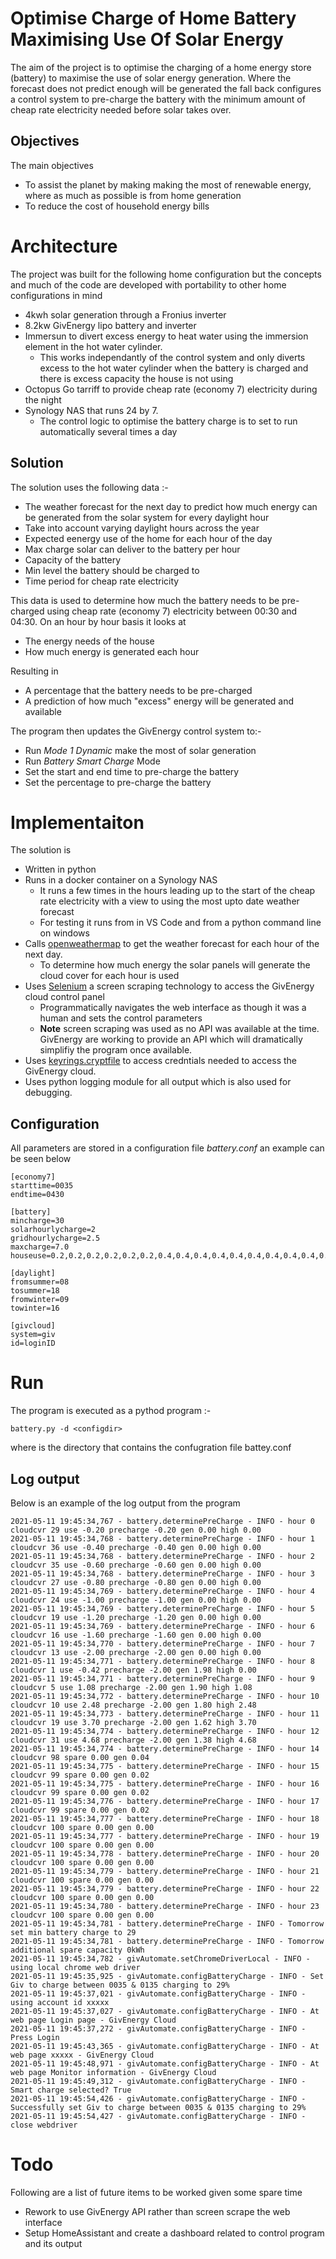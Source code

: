 # Optimise Charge of Home Battery Maximising Use Of Solar Energy

The aim of the project is to optimise the charging of a home energy store (battery) to maximise the use of solar energy generation. Where the forecast does not predict enough will be generated the fall back configures a control system to pre-charge the battery with the minimum amount of cheap rate electricity needed before solar takes over.

## Objectives

The main objectives

- To assist the planet by making making the most of renewable energy, where as much as possible is from home generation
- To reduce the cost of household energy bills

# Architecture

The project was built for the following home configuration but the concepts and much of the code are developed with portability to other home configurations in mind

- 4kwh solar generation through a Fronius inverter
- 8.2kw GivEnergy lipo battery and inverter
- Immersun to divert excess energy to heat water using the immersion element in the hot water cylinder.
  - This works independantly of the control system and only diverts excess to the hot water cylinder when the battery is charged and there is excess capacity the house is not using
- Octopus Go tarriff to provide cheap rate (economy 7) electricity during the night
- Synology NAS that runs 24 by 7.
  - The control logic to optimise the battery charge is to set to run automatically several times a day

## Solution

The solution uses the following data :-

- The weather forecast for the next day to predict how much energy can be generated from the solar system for every daylight hour
- Take into account varying daylight hours across the year
- Expected eenergy use of the home for each hour of the day
- Max charge solar can deliver to the battery per hour
- Capacity of the battery
- Min level the battery should be charged to
- Time period for cheap rate electricity

This data is used to determine how much the battery needs to be pre-charged using cheap rate (economy 7) electricity between 00:30 and 04:30. On an hour by hour basis it looks at

- The energy needs of the house
- How much energy is generated each hour

Resulting in

- A percentage that the battery needs to be pre-charged
- A prediction of how much "excess" energy will be generated and available

The program then updates the GivEnergy control system to:-

- Run _Mode 1 Dynamic_ make the most of solar generation
- Run _Battery Smart Charge_ Mode
- Set the start and end time to pre-charge the battery
- Set the percentage to pre-charge the battery

# Implementaiton

The solution is

- Written in python
- Runs in a docker container on a Synology NAS
  - It runs a few times in the hours leading up to the start of the cheap rate electricity with a view to using the most upto date weather forecast
  - For testing it runs from in VS Code and from a python command line on windows
- Calls [openweathermap](https://openweathermap.org/api) to get the weather forecast for each hour of the next day.
  - To determine how much energy the solar panels will generate the cloud cover for each hour is used
- Uses [Selenium](https://www.selenium.dev/) a screen scraping technology to access the GivEnergy cloud control panel
  - Programmatically navigates the web interface as though it was a human and sets the control parameters
  - **Note** screen scraping was used as no API was available at the time. GivEnergy are working to provide an API which will dramatically simplifiy the program once available.
- Uses [keyrings.cryptfile](https://pypi.org/project/keyrings.cryptfile/) to access credntials needed to access the GivEnergy cloud.
- Uses python logging module for all output which is also used for debugging.

## Configuration

All parameters are stored in a configuration file _battery.conf_ an example can be seen below

```
[economy7]
starttime=0035
endtime=0430

[battery]
mincharge=30
solarhourlycharge=2
gridhourlycharge=2.5
maxcharge=7.0
houseuse=0.2,0.2,0.2,0.2,0.2,0.2,0.4,0.4,0.4,0.4,0.4,0.4,0.4,0.4,0.4,0.4,0.4,0.4,1.5,1.5,0.4,0.4,0.4,0.4

[daylight]
fromsummer=08
tosummer=18
fromwinter=09
towinter=16

[givcloud]
system=giv
id=loginID

```

# Run

The program is executed as a pythod program :-

```
battery.py -d <configdir>
```

where <configdir> is the directory that contains the confugration file battey.conf

## Log output

Below is an example of the log output from the program

```
2021-05-11 19:45:34,767 - battery.determinePreCharge - INFO - hour 0 cloudcvr 29 use -0.20 precharge -0.20 gen 0.00 high 0.00
2021-05-11 19:45:34,768 - battery.determinePreCharge - INFO - hour 1 cloudcvr 36 use -0.40 precharge -0.40 gen 0.00 high 0.00
2021-05-11 19:45:34,768 - battery.determinePreCharge - INFO - hour 2 cloudcvr 35 use -0.60 precharge -0.60 gen 0.00 high 0.00
2021-05-11 19:45:34,768 - battery.determinePreCharge - INFO - hour 3 cloudcvr 27 use -0.80 precharge -0.80 gen 0.00 high 0.00
2021-05-11 19:45:34,769 - battery.determinePreCharge - INFO - hour 4 cloudcvr 24 use -1.00 precharge -1.00 gen 0.00 high 0.00
2021-05-11 19:45:34,769 - battery.determinePreCharge - INFO - hour 5 cloudcvr 19 use -1.20 precharge -1.20 gen 0.00 high 0.00
2021-05-11 19:45:34,769 - battery.determinePreCharge - INFO - hour 6 cloudcvr 16 use -1.60 precharge -1.60 gen 0.00 high 0.00
2021-05-11 19:45:34,770 - battery.determinePreCharge - INFO - hour 7 cloudcvr 13 use -2.00 precharge -2.00 gen 0.00 high 0.00
2021-05-11 19:45:34,771 - battery.determinePreCharge - INFO - hour 8 cloudcvr 1 use -0.42 precharge -2.00 gen 1.98 high 0.00
2021-05-11 19:45:34,771 - battery.determinePreCharge - INFO - hour 9 cloudcvr 5 use 1.08 precharge -2.00 gen 1.90 high 1.08
2021-05-11 19:45:34,772 - battery.determinePreCharge - INFO - hour 10 cloudcvr 10 use 2.48 precharge -2.00 gen 1.80 high 2.48
2021-05-11 19:45:34,773 - battery.determinePreCharge - INFO - hour 11 cloudcvr 19 use 3.70 precharge -2.00 gen 1.62 high 3.70
2021-05-11 19:45:34,774 - battery.determinePreCharge - INFO - hour 12 cloudcvr 31 use 4.68 precharge -2.00 gen 1.38 high 4.68
2021-05-11 19:45:34,774 - battery.determinePreCharge - INFO - hour 14 cloudcvr 98 spare 0.00 gen 0.04
2021-05-11 19:45:34,775 - battery.determinePreCharge - INFO - hour 15 cloudcvr 99 spare 0.00 gen 0.02
2021-05-11 19:45:34,775 - battery.determinePreCharge - INFO - hour 16 cloudcvr 99 spare 0.00 gen 0.02
2021-05-11 19:45:34,776 - battery.determinePreCharge - INFO - hour 17 cloudcvr 99 spare 0.00 gen 0.02
2021-05-11 19:45:34,777 - battery.determinePreCharge - INFO - hour 18 cloudcvr 100 spare 0.00 gen 0.00
2021-05-11 19:45:34,777 - battery.determinePreCharge - INFO - hour 19 cloudcvr 100 spare 0.00 gen 0.00
2021-05-11 19:45:34,778 - battery.determinePreCharge - INFO - hour 20 cloudcvr 100 spare 0.00 gen 0.00
2021-05-11 19:45:34,779 - battery.determinePreCharge - INFO - hour 21 cloudcvr 100 spare 0.00 gen 0.00
2021-05-11 19:45:34,779 - battery.determinePreCharge - INFO - hour 22 cloudcvr 100 spare 0.00 gen 0.00
2021-05-11 19:45:34,780 - battery.determinePreCharge - INFO - hour 23 cloudcvr 100 spare 0.00 gen 0.00
2021-05-11 19:45:34,781 - battery.determinePreCharge - INFO - Tomorrow set min battery charge to 29
2021-05-11 19:45:34,781 - battery.determinePreCharge - INFO - Tomorrow additional spare capacity 0kWh
2021-05-11 19:45:34,782 - givAutomate.setChromeDriverLocal - INFO - using local chrome web driver
2021-05-11 19:45:35,925 - givAutomate.configBatteryCharge - INFO - Set Giv to charge between 0035 & 0135 charging to 29%
2021-05-11 19:45:37,021 - givAutomate.configBatteryCharge - INFO - using account id xxxxx
2021-05-11 19:45:37,027 - givAutomate.configBatteryCharge - INFO - At web page Login page - GivEnergy Cloud
2021-05-11 19:45:37,272 - givAutomate.configBatteryCharge - INFO - Press Login
2021-05-11 19:45:43,365 - givAutomate.configBatteryCharge - INFO - At web page xxxxx - GivEnergy Cloud
2021-05-11 19:45:48,971 - givAutomate.configBatteryCharge - INFO - At web page Monitor information - GivEnergy Cloud
2021-05-11 19:45:49,312 - givAutomate.configBatteryCharge - INFO - Smart charge selected? True
2021-05-11 19:45:54,426 - givAutomate.configBatteryCharge - INFO - Successfully set Giv to charge between 0035 & 0135 charging to 29%
2021-05-11 19:45:54,427 - givAutomate.configBatteryCharge - INFO - close webdriver
```

# Todo

Following are a list of future items to be worked given some spare time

- Rework to use GivEnergy API rather than screen scrape the web interface
- Setup HomeAssistant and create a dashboard related to control program and its output
